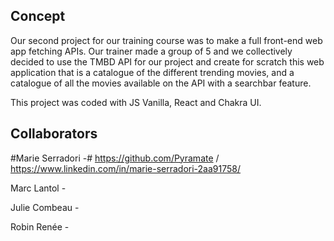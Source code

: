 ## Concept

Our second project for our training course was to make a full front-end web app fetching APIs. Our trainer made a group of 5 and we collectively decided to use the TMBD API for our project and create for scratch this web application that is a catalogue of the different trending movies, and a catalogue of all the movies available on the API with a searchbar feature. 

This project was coded with JS Vanilla, React and Chakra UI. 

## Collaborators 

#Marie Serradori -# https://github.com/Pyramate / https://www.linkedin.com/in/marie-serradori-2aa91758/

Marc Lantol - 

Julie Combeau - 

Robin Renée -
